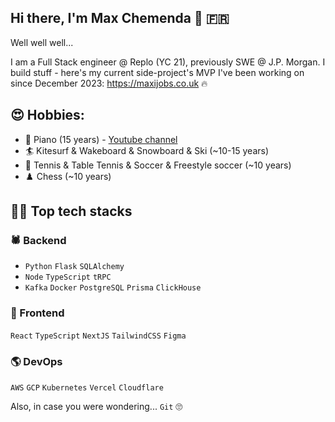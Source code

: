 ## Hi there, I'm Max Chemenda 👋 🇫🇷

Well well well...

I am a Full Stack engineer @ Replo (YC 21), previously SWE @ J.P. Morgan. I build stuff - here's my current side-project's MVP I've been working on since December 2023: https://maxijobs.co.uk 🔥

## 😍 Hobbies:
- 🎹 Piano (15 years) - [Youtube channel](https://youtu.be/U4XWzEIll_k?t=50)
- 🏄 Kitesurf & Wakeboard & Snowboard & Ski (~10-15 years)
- 🎾 Tennis & Table Tennis & Soccer & Freestyle soccer (~10 years)
- ♟️ Chess (~10 years)



## 🧑‍💻 Top tech stacks

### 🕷️ Backend
- `Python` `Flask` `SQLAlchemy`
- `Node` `TypeScript` `tRPC`
- `Kafka` `Docker` `PostgreSQL` `Prisma` `ClickHouse`

### 🎨 Frontend
`React` `TypeScript` `NextJS` `TailwindCSS` `Figma`

### 🌎 DevOps
`AWS` `GCP` `Kubernetes` `Vercel` `Cloudflare`

Also, in case you were wondering... `Git` 🙄
